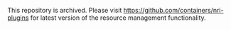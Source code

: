 This repository is archived. Please visit https://github.com/containers/nri-plugins
for latest version of the resource management functionality.
